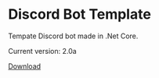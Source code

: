 # Discord Bot Template
Tempate Discord bot made in .Net Core.

Current version: 2.0a

[Download](https://drive.google.com/uc?authuser=0&id=1tmLJaxj3a6n8zmTNBnJho6vzn2ZIYzSS&export=download)